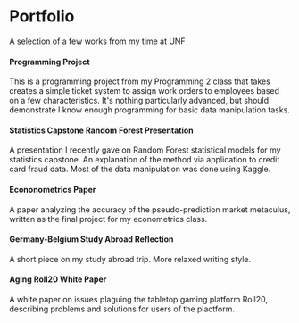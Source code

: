 # Portfolio
A selection of a few works from my time at UNF

#### Programming Project
This is a programming project from my Programming 2 class that takes creates a simple ticket system to assign work orders to employees based on a few characteristics.
It's nothing particularly advanced, but should demonstrate I know enough programming for basic data manipulation tasks.

#### Statistics Capstone Random Forest Presentation
A presentation I recently gave on Random Forest statistical models for my statistics capstone. An explanation of the method via application to credit card fraud data.
Most of the data manipulation was done using Kaggle.

#### Econonometrics Paper
A paper analyzing the accuracy of the pseudo-prediction market metaculus, written as the final project for my econometrics class.

#### Germany-Belgium Study Abroad Reflection
A short piece on my study abroad trip. More relaxed writing style.

#### Aging Roll20 White Paper
A white paper on issues plaguing the tabletop gaming platform Roll20, describing problems and solutions for users of the plactform.
